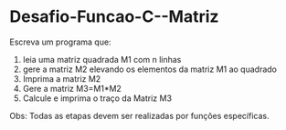 # Desafio-Funcao-C--Matriz
Escreva um programa que: 
1) leia uma matriz quadrada M1 com n linhas 
2) gere a matriz M2 elevando os elementos da matriz M1 ao quadrado 
3) Imprima a matriz M2 
4) Gere a matriz M3=M1*M2 
5) Calcule e imprima o traço da Matriz M3

Obs: Todas as etapas devem ser realizadas por funções específicas.
